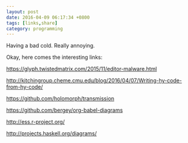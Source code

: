 ```yaml
---
layout: post
date: 2016-04-09 06:17:34 +0800
tags: [links,share]
category: programming
---
```


Having a bad cold. Really annoying.

Okay, here comes the interesting links:

https://glyph.twistedmatrix.com/2015/11/editor-malware.html

http://kitchingroup.cheme.cmu.edu/blog/2016/04/07/Writing-hy-code-from-hy-code/

https://github.com/holomorph/transmission

https://github.com/bergey/org-babel-diagrams

http://ess.r-project.org/

http://projects.haskell.org/diagrams/
